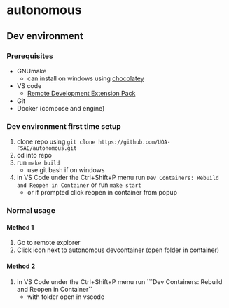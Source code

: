 # autonomous

## Dev environment
### Prerequisites
- GNUmake
  - can install on windows using [chocolatey](https://chocolatey.org/install#generic)
- VS code
  - [Remote Development Extension Pack](https://vscode.dev/github/UOA-FSAE/autonomous/blob/c73088e44093aeaae48ef29d6cef836453db4acfcode-remote-extensionpack\extension) 
- Git
- Docker (compose and engine)

### Dev environment first time setup
1. clone repo using ```git clone https://github.com/UOA-FSAE/autonomous.git```
2. cd into repo
3. run ```make build```
   - use git bash if on windows
4. in VS Code under the Ctrl+Shift+P menu run ```Dev Containers: Rebuild and Reopen in Container``` or run ```make start```
   - or if prompted click reopen in container from popup

### Normal usage
#### Method 1
1. Go to remote explorer
2. Click icon next to autonomous devcontainer (open folder in container)

#### Method 2
1. in VS Code under the Ctrl+Shift+P menu run ```Dev Containers: Rebuild and Reopen in Container``
   - with folder open in vscode
